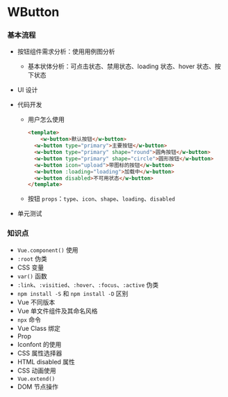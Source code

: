 # WButton

### 基本流程

- 按钮组件需求分析：使用用例图分析
  
  - 基本状体分析：可点击状态、禁用状态、loading 状态、hover 状态、按下状态
  
- UI 设计

- 代码开发

  - 用户怎么使用

    ```html
    <template>
    	<w-button>默认按钮</w-button>
      <w-button type="primary">主要按钮</w-button>
      <w-button type="primary" shape="round">圆角按钮</w-button>
      <w-button type="primary" shape="circle">圆形按钮</w-button>
      <w-button icon="upload">带图标的按钮</w-button>
      <w-button :loading="loading">加载中</w-button>
      <w-button disabled>不可用状态</w-button>
    </template>
    ```

  - 按钮 `props`：`type`、`icon`、`shape`、`loading`、`disabled`

- 单元测试

### 知识点

- `Vue.component()` 使用
- `:root` 伪类
- CSS 变量
- `var()` 函数
- `:link`、`:visitied`、`:hover`、`:focus`、`:active` 伪类
- `npm install -S` 和 `npm install -D` 区别
- Vue 不同版本
- Vue 单文件组件及其命名风格
- `npx` 命令
- Vue Class 绑定
- Prop
- Iconfont 的使用
- CSS 属性选择器
- HTML disabled 属性
- CSS 动画使用
- `Vue.extend()`
- DOM 节点操作
